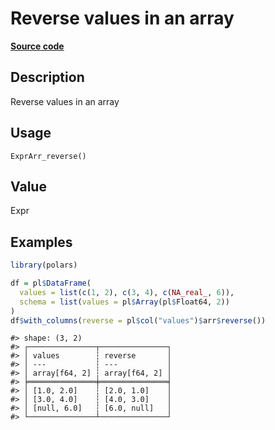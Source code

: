 

# Reverse values in an array

[**Source code**](https://github.com/pola-rs/r-polars/tree/8dac37e8bf89bcd080a13d0ed20dd1dc2bee615f/R/expr__array.R#L115)

## Description

Reverse values in an array

## Usage

<pre><code class='language-R'>ExprArr_reverse()
</code></pre>

## Value

Expr

## Examples

``` r
library(polars)

df = pl$DataFrame(
  values = list(c(1, 2), c(3, 4), c(NA_real_, 6)),
  schema = list(values = pl$Array(pl$Float64, 2))
)
df$with_columns(reverse = pl$col("values")$arr$reverse())
```

    #> shape: (3, 2)
    #> ┌───────────────┬───────────────┐
    #> │ values        ┆ reverse       │
    #> │ ---           ┆ ---           │
    #> │ array[f64, 2] ┆ array[f64, 2] │
    #> ╞═══════════════╪═══════════════╡
    #> │ [1.0, 2.0]    ┆ [2.0, 1.0]    │
    #> │ [3.0, 4.0]    ┆ [4.0, 3.0]    │
    #> │ [null, 6.0]   ┆ [6.0, null]   │
    #> └───────────────┴───────────────┘
